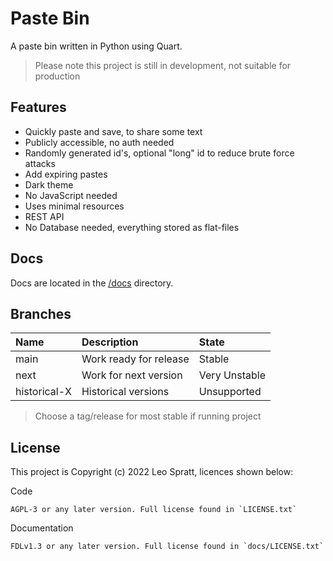 # Paste Bin
A paste bin written in Python using Quart.

> Please note this project is still in development, not suitable for production

## Features
- Quickly paste and save, to share some text
- Publicly accessible, no auth needed
- Randomly generated id's, optional "long" id to reduce brute force attacks
- Add expiring pastes
- Dark theme
- No JavaScript needed
- Uses minimal resources
- REST API
- No Database needed, everything stored as flat-files

## Docs
Docs are located in the [/docs](docs/index.md) directory.

## Branches
| Name         | Description            | State         |
| :----------- | :--------------------- | :------------ |
| main         | Work ready for release | Stable        |
| next         | Work for next version  | Very Unstable |
| historical-X | Historical versions    | Unsupported   |

> Choose a tag/release for most stable if running project

## License
This project is Copyright (c) 2022 Leo Spratt, licences shown below:

Code

    AGPL-3 or any later version. Full license found in `LICENSE.txt`

Documentation

    FDLv1.3 or any later version. Full license found in `docs/LICENSE.txt`
